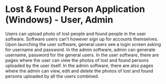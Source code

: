 # Lost & Found Person Application (Windows) - User, Admin

Users can upload photo of lost people and found people in the user software. Software users can’t however sign up for accounts themselves. Upon launching the user software, general users see a login screen asking for username and password. In the admin software, admin can generate username, password for the general users. In the user software, there are pages where the user can view the photos of lost and found persons uploaded by the user itself. In the admin software, there are also pages where the admin can view, edit and delete the photos of lost and found persons uploaded by all the users combined.
